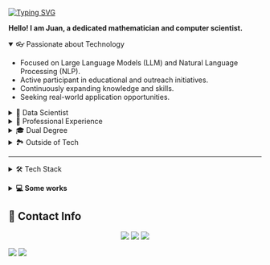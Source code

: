 [![Typing SVG](https://readme-typing-svg.demolab.com?font=Nunito&size=50&duration=4000&pause=500&color=F7DE15&center=true&vCenter=true&width=900&height=80&lines=I'm+a+mathematician;I'm+a+computer+scientist)](https://git.io/typing-svg)

**Hello! I am Juan, a dedicated mathematician and computer scientist.**

<details open> 
<summary>👓 Passionate about Technology</summary>
    <ul>
        <li>Focused on Large Language Models (LLM) and Natural Language Processing (NLP).</li>
        <li>Active participant in educational and outreach initiatives.</li>
        <li>Continuously expanding knowledge and skills.</li>
        <li>Seeking real-world application opportunities.</li>
    </ul>
</details>

<details>  
<summary>🚀 Data Scientist</summary>
    <ul>
        <li>Currently working as a Data Scientist at Ipsos, leading data analysis projects and developing machine learning models for sentiment analysis and topic classification.</li>
        <li>Designing and maintaining interactive applications for data visualization using Shiny and Streamlit.</li>
        <li>Managing and configuring Google Cloud services to handle and process large datasets efficiently.</li>
    </ul>
</details>

<details>  
<summary>💼 Professional Experience</summary>
    <ul>
        <li>Research Assistant at Harvard Business School (HBS), collaborating on economic research projects and developing mathematical models related to corporate strategy and organizational economics.</li>
        <li>Data Scientist at Ipsos, leading data analysis projects, developing machine learning models, and designing interactive applications for data visualization.</li>
        <li>Private Tutor for university-level courses in mathematics, physics, and statistics, providing personalized instruction and support to help students succeed academically.</li>
    </ul>
</details>

<details>
<summary>🎓 Dual Degree</summary>
    <ul>
        <li>BSc in Mathematics, Universidad Nacional de Colombia.</li>
        <li>BSc in Computer Science, Universidad Nacional de Colombia.</li>
    </ul>
</details>

<details>
<summary>🏞️ Outside of Tech</summary>
    <ul>
        <li>Enjoy hiking and exploring nature.</li>
        <li>Passionate about playing the guitar.</li>
        <li>Participate in ultimate frisbee.</li>
        <li>Engage in calisthenics and other physical activities.</li>
    </ul>
</details>

___

<!-- Tech Stack -->  
<details>
<summary> 🛠️ Tech Stack </summary>summary>
<p align="center">

| **Category** | **Technologies** |
| - | - |
| **Programming Languages** | ![Python](https://img.shields.io/badge/Python-FFD43B?style=for-the-badge&logo=python&logoColor=blue) ![JavaScript](https://img.shields.io/badge/javascript-%23323330.svg?style=for-the-badge&logo=javascript&logoColor=%23F7DF1E) ![C++](https://img.shields.io/badge/c++-%2300599C.svg?style=for-the-badge&logo=c%2B%2B&logoColor=white) ![R](https://img.shields.io/badge/r-%23276DC3.svg?style=for-the-badge&logo=r&logoColor=white) ![SQL](https://img.shields.io/badge/sql-%2307405e.svg?style=for-the-badge&logo=postgresql&logoColor=white) |
| **Frameworks and Libraries** | ![NumPy](https://img.shields.io/badge/numpy-%23013243.svg?style=for-the-badge&logo=numpy&logoColor=white) ![Pandas](https://img.shields.io/badge/pandas-%23150458.svg?style=for-the-badge&logo=pandas&logoColor=white) ![SciPy](https://img.shields.io/badge/SciPy-%230C55A5.svg?style=for-the-badge&logo=scipy&logoColor=%white) ![p5js](https://img.shields.io/badge/p5.js-ED225D?style=for-the-badge&logo=p5.js&logoColor=FFFFFF) ![Flask](https://img.shields.io/badge/flask-%23000.svg?style=for-the-badge&logo=flask&logoColor=white) |
| **ML & AI** | ![scikit-learn](https://img.shields.io/badge/scikit--learn-%23F7931E.svg?style=for-the-badge&logo=scikit-learn&logoColor=white) ![TensorFlow](https://img.shields.io/badge/TensorFlow-%23FF6F00.svg?style=for-the-badge&logo=TensorFlow&logoColor=white) ![PyTorch](https://img.shields.io/badge/pytorch-%23EE4C2C.svg?style=for-the-badge&logo=pytorch&logoColor=white) |
| **Visualization Tools** | ![Plotly](https://img.shields.io/badge/Plotly-%233F4F75.svg?style=for-the-badge&logo=plotly&logoColor=white) ![Tableau](https://img.shields.io/badge/Tableau-E97627?style=for-the-badge&logo=Tableau&logoColor=white) ![PowerBI](https://img.shields.io/badge/PowerBI-F2C811?style=for-the-badge&logo=Power%20BI&logoColor=black) |
| **Operating Systems** | ![Windows](https://img.shields.io/badge/Windows-0078D6?style=for-the-badge&logo=windows&logoColor=white) ![Linux](https://img.shields.io/badge/Linux-FCC624?style=for-the-badge&logo=linux&logoColor=black) ![Kali](https://img.shields.io/badge/Kali-268BEE?style=for-the-badge&logo=kalilinux&logoColor=white) |
| **Cloud Services** | ![GCP](https://img.shields.io/badge/Google%20Cloud-4285F4?style=for-the-badge&logo=google-cloud&logoColor=white) ![AWS](https://img.shields.io/badge/Amazon%20AWS-232F3E?style=for-the-badge&logo=amazon-aws&logoColor=white) |
| **Miscellaneous** | ![LaTeX](https://img.shields.io/badge/latex-%23008080.svg?style=for-the-badge&logo=latex&logoColor=white) ![Git](https://img.shields.io/badge/git-%23F05033.svg?style=for-the-badge&logo=git&logoColor=white) ![MySQL](https://img.shields.io/badge/mysql-%2300f.svg?style=for-the-badge&logo=mysql&logoColor=white) |

</details>
</p>

<details>
<summary><b>💻 Some works</b></summary>

### 💻 Some works in tech

| **Project** | **Description** |
| - | - |
| [TextInsight](https://textinsight-ipsos.streamlit.app/) | An interactive text analysis tool built with Streamlit. |
| [MadameX](https://juanlara18.github.io/MadameX/) | A web-based game developed using JavaScript. |
| [BrickBreaker](https://juanlara18.github.io/BrickBreaker/) | A classic brick breaker game implemented in JavaScript. |
| [Tetris](https://juanlara18.github.io/Tetris/) | A web version of the popular Tetris game created using JavaScript. |
| [Atlantida](https://juanlara18.github.io/Atlantida-Web-Page/index.html) | A website for the Atlantida project. |

### 📊 Some works in Maths
<ul>
    <li><a href="https://github.com/JuanLara18/Project1">Project Title 1</a> - Brief description of the project.</li>
    <li><a href="https://github.com/JuanLara18/Project2">Project Title 2</a> - Brief description of the project.</li>
    <li><a href="https://github.com/JuanLara18/Project3">Project Title 3</a> - Brief description of the project.</li>
    <li>For more detailed information, please see my <a href="link_to_pdf">Mathematics Projects PDF</a>.</li>
</ul>

### 💼 Some works in Economy
<ul>
    <li><a href="https://github.com/JuanLara18/Project1">Project Title 1</a> - Brief description of the project.</li>
    <li><a href="https://github.com/JuanLara18/Project2">Project Title 2</a> - Brief description of the project.</li>
    <li><a href="https://github.com/JuanLara18/Project3">Project Title 3</a> - Brief description of the project.</li>
    <li>For more detailed information, please see my <a href="link_to_pdf">Mathematics Projects PDF</a>.</li>
</ul>

</details>

<!-- Contact -->
## 💬 Contact Info

<p align="center">
<a href="https://www.linkedin.com/in/juandavidlara/"><img src="https://img.shields.io/badge/linkedin-%230077B5.svg?style=for-the-badge&logo=linkedin&logoColor=white" /></a>
<a href="https://www.instagram.com/juanlara.io/?hl=es-la"><img src="https://img.shields.io/badge/Instagram-%23E4405F.svg?style=for-the-badge&logo=Instagram&logoColor=white" /></a>
<a href="https://www.youtube.com/channel/UCk8OV8eN6lbwoJDCdKc42ew"><img src="https://img.shields.io/badge/YouTube-%23FF0000.svg?style=for-the-badge&logo=YouTube&logoColor=white" /></a>
</p>

![](https://komarev.com/ghpvc/?username=JuanLara18) ![](https://img.shields.io/github/followers/JuanLara18.svg?style=social&label=Follow)
